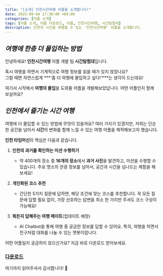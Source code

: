 ```yaml
---
title: "[소개] 인천시간여행 어플을 소개합니다!"
date: 2025-09-04 17:30:00 +09:00
categories: [어플 소개]
tags: [어플 소개, 어플 다운로드, 어플, 인천시간여행, 시간탐험대]
description: 인천의 시간을 여행할 수 있는 '인천시간여행' 어플을 소개합니다.
---
```


## *여행에 한층 더 몰입하는 방법*
안녕하세요! **인천시간여행** 어플 개발 팀 **시간탐험대**입니다.

혹시 여행을 하면서 기계적으로 여행 정보를 읽을 때가 있지 않았나요? <br>
그럴 때면 자연스럽게 ***'좀 더 여행에 몰입하고 싶다!'***는 생각이 드는데요!


여기서 시작해서 **여행의 몰입**을 도와줄 어플을 개발해보았답니다. 어떤 어플인지 함께 보실까요?

## *인천에서 즐기는 시간 여행*
여행에 더 몰입할 수 있는 방법에 무엇이 있을까요? 여러 가지가 있겠지만, 저희는 단순한 공간을 넘어서 **시간**의 변화를 함께 느낄 수 있는 여행 어플을 제작해보고자 했습니다.

**인천 타임머신**의 핵심은 다음과 같습니다.
1. **인천의 과거를 확인하는 미션 수행하기**
   - 약 400개의 장소 중 **16개의 장소**에서 **과거 사진**을 발견하고, 미션을 수행할 수 있습니다. 주요 명소의 관광 정보를 넘어서, 공간과 시간을 넘나드는 체험을 해보세요!

2. **개인화된 코스 추천**
    - 간단한 5가지 질문에 답하면, 해당 조건에 맞는 코스를 추천합니다. 꼭 모든 질문에 답할 필요 없이, 가장 선호하는 답변을 최소 한 가지만 주셔도 코스 구성이 가능해요!

3. **뭐든지 답해주는 여행 메이트**(업데이트 예정)
    - AI Chatbot을 통해 여행 중 궁금한 정보를 답할 수 있어요. 특히, 여행을 하면서 친구처럼 대화를 나눌 수 있는 챗봇이랍니다.


어떤 어플일지 궁금하지 않으신가요? 지금 바로 다운로드 받아보세요.

### [다운로드](https://m.onestore.co.kr/v2/ko-kr/app/0001002257)
여기까지 읽어주셔서 감사합니다! 🙌